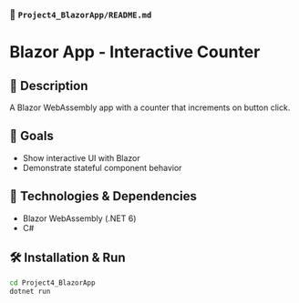 ### 📁 `Project4_BlazorApp/README.md`


# Blazor App - Interactive Counter

## 📝 Description
A Blazor WebAssembly app with a counter that increments on button click.

## 🎯 Goals
- Show interactive UI with Blazor
- Demonstrate stateful component behavior

## 🧰 Technologies & Dependencies
- Blazor WebAssembly (.NET 6)
- C#

## 🛠️ Installation & Run

```bash
cd Project4_BlazorApp
dotnet run
